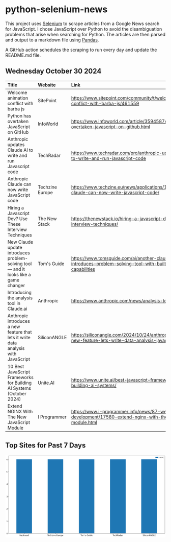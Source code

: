 # python-selenium-news

This project uses [Selenium](https://www.seleniumhq.org/) to scrape articles from a Google News search for JavaScript.
I chose JavaScript over Python to avoid the disambiguation problems that arise when searching for Python.
The articles are then parsed and output to a markdown file using [Pandas](https://pandas.pydata.org/).

A GitHub action schedules the scraping to run every day and update the README.md file.

## Wednesday October 30 2024


| Title                                                                                | Website         | Link                                                                                                                     |
|:-------------------------------------------------------------------------------------|:----------------|:-------------------------------------------------------------------------------------------------------------------------|
| Welcome animation conflict with barba js                                             | SitePoint       | https://www.sitepoint.com/community/t/welcome-animation-conflict-with-barba-js/461559                                    |
| Python has overtaken JavaScript on GitHub                                            | InfoWorld       | https://www.infoworld.com/article/3594587/python-has-overtaken-javascript-on-github.html                                 |
| Anthropic updates Claude AI to write and run Javascript code                         | TechRadar       | https://www.techradar.com/pro/anthropic-updates-claude-ai-to-write-and-run-javascript-code                               |
| Anthropic Claude can now write JavaScript code                                       | Techzine Europe | https://www.techzine.eu/news/applications/125620/anthropic-claude-can-now-write-javascript-code/                         |
| Hiring a Javascript Dev? Use These Interview Techniques                              | The New Stack   | https://thenewstack.io/hiring-a-javascript-dev-use-these-interview-techniques/                                           |
| New Claude update introduces problem-solving tool — and it looks like a game changer | Tom's Guide     | https://www.tomsguide.com/ai/another-claude-update-introduces-problem-solving-tool-with-built-in-javascript-capabilities |
| Introducing the analysis tool in Claude.ai                                           | Anthropic       | https://www.anthropic.com/news/analysis-tool                                                                             |
| Anthropic introduces a new feature that lets it write data analysis with JavaScript  | SiliconANGLE    | https://siliconangle.com/2024/10/24/anthropic-releases-new-feature-lets-write-data-analysis-javascript/                  |
| 10 Best JavaScript Frameworks for Building AI Systems (October 2024)                 | Unite.AI        | https://www.unite.ai/best-javascript-frameworks-for-building-ai-systems/                                                 |
| Extend NGINX With The New JavaScript Module                                          | I Programmer    | https://www.i-programmer.info/news/87-web-development/17580-extend-nginx-with-the-new-javascript-module.html             |
## Top Sites for Past 7 Days

![Graph of Top Sites](https://raw.githubusercontent.com/dan-mba/python-selenium-news/main/last-week.png)
